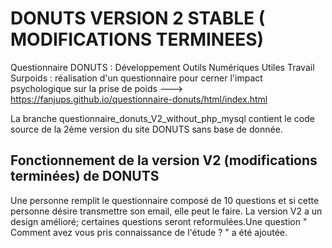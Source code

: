 # DONUTS VERSION 2 STABLE  ( MODIFICATIONS TERMINEES)



Questionnaire DONUTS : Développement Outils Numériques Utiles Travail  Surpoids : réalisation d'un questionnaire pour cerner l'impact psychologique sur la prise de poids ---> https://fanjups.github.io/questionnaire-donuts/html/index.html


La branche questionnaire_donuts_V2_without_php_mysql contient le code source de la 2ème version  du site DONUTS sans base de donnée.
  
   ## Fonctionnement de la version V2 (modifications terminées) de DONUTS 
   
   Une personne remplit le questionnaire composé de 10 questions et si cette personne désire transmettre son email, elle peut le faire.
   La version V2 a un design amélioré; certaines questions seront reformulées.Une question " Comment avez vous pris connaissance de l'étude ? " a été ajoutée.
   
